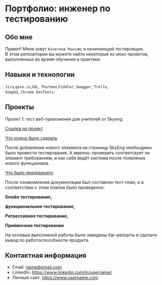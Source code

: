 # Портфолио: инженер по тестированию

## Обо мне 

Привет! Меня зовут ``Кочетков Максим``, я начинающий тестировщик. <br>
В этом репозитории вы можете найти некоторые из моих проектов, выполненных во время обучения и практики.
<br>

## Навыки и технологии
``Jira``,``qase.io``,``SQL``,`` Postman``,``Fiddler``, ``Swagger``, ``Trello``, <br>
``SoapUI``, ``Chrome DevTools``.




## Проекты

<p> Проект 1: тест веб-приложения для учителей от Skyeng</p>
<a href="LIBRARY1-Курсовая работа, 1-ый курс-151023-135433.pdf">Ссылка на проект</a>
<p><u>Что нужно было сделать</u><p>
После добавления нового элемента на страницу SkyEng необходимо было провести тестирование. А именно: проверить соответсвует ли элемент требованиям, и как себя ведёт система после появления нового функционала.  

<p><u>Что было предпринято</u></p>
После ознакомления документации был составлен тест-план, и в соответствии с этим планои было проведенно:
<p><b>Smoke тестирование,</b></p> 
<p><b>функциональное тестирование,</b></p>
<p><b>Регрессивное тестирование,</b></p>
<p><b>Приёмочное тестирование</b></p>
На основые выполненой работы были заведены баг-репорты  и сделалн вывод по работоспособности продукта.






## Контактная информация
- Email: name@email.com
- LinkedIn: https://www.linkedin.com/in/username/
- Личный сайт: https://www.username.com
